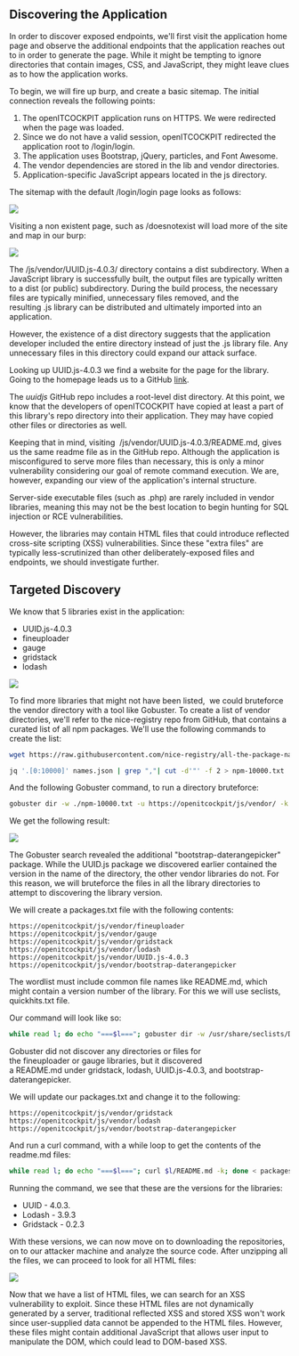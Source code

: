 ## Discovering the Application
In order to discover exposed endpoints, we'll first visit the application home page and observe the additional endpoints that the application reaches out to in order to generate the page.
While it might be tempting to ignore directories that contain images, CSS, and JavaScript, they might leave clues as to how the application works.

To begin, we will fire up burp, and create a basic sitemap.
The initial connection reveals the following points:
1. The openITCOCKPIT application runs on HTTPS. We were redirected when the page was loaded.
2. Since we do not have a valid session, openITCOCKPIT redirected the application root to /login/login.
3. The application uses Bootstrap, jQuery, particles, and Font Awesome.
4. The vendor dependencies are stored in the lib and vendor directories.
5. Application-specific JavaScript appears located in the js directory.

The sitemap with the default /login/login page looks as follows:

![](../../03.%20Images/t7-ss1.png)

Visiting a non existent page, such as /doesnotexist will load more of the site and map in our burp:

![](../../03.%20Images/t7-ss2.png)

The /js/vendor/UUID.js-4.0.3/ directory contains a dist subdirectory.
When a JavaScript library is successfully built, the output files are typically written to a dist (or public) subdirectory.
During the build process, the necessary files are typically minified, unnecessary files removed, and the resulting .js library can be distributed and ultimately imported into an application.

However, the existence of a dist directory suggests that the application developer included the entire directory instead of just the .js library file. Any unnecessary files in this directory could expand our attack surface.

Looking up UUID.js-4.0.3 we find a website for the page for the library.
Going to the homepage leads us to a GitHub [link](https://github.com/LiosK/UUID.js).

The _uuidjs_ GitHub repo includes a root-level dist directory.
At this point, we know that the developers of openITCOCKPIT have copied at least a part of this library's repo directory into their application. They may have copied other files or directories as well.

Keeping that in mind, visiting  /js/vendor/UUID.js-4.0.3/README.md, gives us the same readme file as in the GitHub repo.
Although the application is misconfigured to serve more files than necessary, this is only a minor vulnerability considering our goal of remote command execution. We are, however, expanding our view of the application's internal structure.

Server-side executable files (such as .php) are rarely included in vendor libraries, meaning this may not be the best location to begin hunting for SQL injection or RCE vulnerabilities.

However, the libraries may contain HTML files that could introduce reflected cross-site scripting (XSS) vulnerabilities. Since these "extra files" are typically less-scrutinized than other deliberately-exposed files and endpoints, we should investigate further.

## Targeted Discovery
We know that 5 libraries exist in the application:
- UUID.js-4.0.3
- fineuploader
- gauge
- gridstack
- lodash

![](../../03.%20Images/t7-ss3.png)

To find more libraries that might not have been listed,  we could bruteforce the vendor directory with a tool like Gobuster.
To create a list of vendor directories, we'll refer to the nice-registry repo from GitHub, that contains a curated list of all npm packages.
We'll use the following commands to create the list:

```sh
wget https://raw.githubusercontent.com/nice-registry/all-the-package-names/bba7ca95cf29a6ae66a6617006c8707aa2658028/names.json

jq '.[0:10000]' names.json | grep ","| cut -d'"' -f 2 > npm-10000.txt
```

And the following Gobuster command, to run a directory bruteforce:

```sh
gobuster dir -w ./npm-10000.txt -u https://openitcockpit/js/vendor/ -k
```

We get the following result:

![](../../03.%20Images/t7-ss4.png)

The Gobuster search revealed the additional "bootstrap-daterangepicker" package.
While the UUID.js package we discovered earlier contained the version in the name of the directory, the other vendor libraries do not.
For this reason, we will bruteforce the files in all the library directories to attempt to discovering the library version.

We will create a packages.txt file with the following contents:

```urls
https://openitcockpit/js/vendor/fineuploader
https://openitcockpit/js/vendor/gauge
https://openitcockpit/js/vendor/gridstack
https://openitcockpit/js/vendor/lodash
https://openitcockpit/js/vendor/UUID.js-4.0.3
https://openitcockpit/js/vendor/bootstrap-daterangepicker
```

The wordlist must include common file names like README.md, which might contain a version number of the library.
For this we will use seclists, quickhits.txt file.

Our command will look like so:

```sh
while read l; do echo "===$l==="; gobuster dir -w /usr/share/seclists/Discovery/Web-Content/quickhits.txt -k -q -u $l; done < packages.txt
```

Gobuster did not discover any directories or files for the fineuploader or gauge libraries, but it discovered a README.md under gridstack, lodash, UUID.js-4.0.3, and bootstrap-daterangepicker.

We will update our packages.txt and change it to the following:

```urls
https://openitcockpit/js/vendor/gridstack
https://openitcockpit/js/vendor/lodash
https://openitcockpit/js/vendor/bootstrap-daterangepicker
```

And run a curl command, with a while loop to get the contents of the readme.md files:

```sh
while read l; do echo "===$l==="; curl $l/README.md -k; done < packages.txt
```

Running the command, we see that these are the versions for the libraries:
- UUID - 4.0.3.
- Lodash - 3.9.3
- Gridstack - 0.2.3

With these versions, we can now move on to downloading the repositories, on to our attacker machine and analyze the source code.
After unzipping all the files, we can proceed to look for all HTML files:

![](../../03.%20Images/t7-ss5.png)

Now that we have a list of HTML files, we can search for an XSS vulnerability to exploit.
Since these HTML files are not dynamically generated by a server, traditional reflected XSS and stored XSS won't work since user-supplied data cannot be appended to the HTML files.
However, these files might contain additional JavaScript that allows user input to manipulate the DOM, which could lead to DOM-based XSS.
